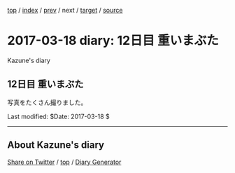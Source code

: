 [top](../index.html) 
 / [index](index.html) 
 / [prev](ig170317.html) 
 / next 
 / [target](https://kazune.github.io/diary/2017/ig170318.html) 
 / [source](https://github.com/kazune/diary/blob/master/2017/ig170318.src.md) 

2017-03-18 diary: 12日目 重いまぶた
=====================================================================================================
Kazune's diary

## 12日目 重いまぶた

写真をたくさん撮りました。

Last modified: $Date: 2017-03-18 $


----------------------------------------------------------------------------------------------------

## About Kazune's diary

[Share on Twitter](https://twitter.com/intent/tweet?hashtags=igapyon%2Cdiary%2C%E3%81%84%E3%81%8C%E3%81%B4%E3%82%87%E3%82%93&text=12%E6%97%A5%E7%9B%AE+%E9%87%8D%E3%81%84%E3%81%BE%E3%81%B6%E3%81%9F&url=https%3A%2F%2Fkazune.github.io%2Fdiary%2F2017%2Fig170318.html) / [top](../index.html) / [Diary Generator](https://github.com/igapyon/igapyonv3)

